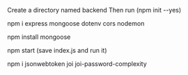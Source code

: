 Create a directory named backend
Then run (npm init --yes)

npm i express mongoose dotenv cors nodemon

npm install mongoose

npm start (save index.js and run it)

npm i jsonwebtoken joi joi-password-complexity